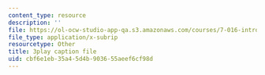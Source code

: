 ```yaml
---
content_type: resource
description: ''
file: https://ol-ocw-studio-app-qa.s3.amazonaws.com/courses/7-016-introductory-biology-fall-2018/cbf6e1eb35a45d4b903655aeef6cf98d_6rOvXGoXoJc.vtt
file_type: application/x-subrip
resourcetype: Other
title: 3play caption file
uid: cbf6e1eb-35a4-5d4b-9036-55aeef6cf98d
---
```

